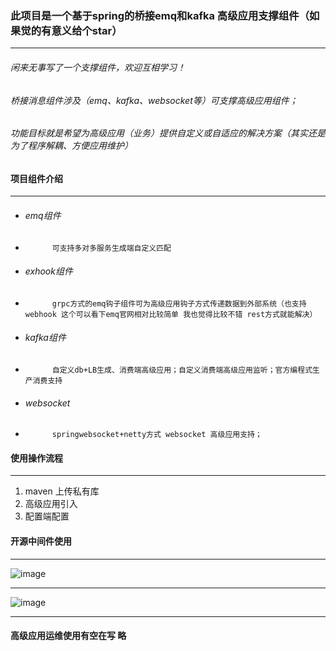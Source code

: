 ### 此项目是一个基于spring的桥接emq和kafka 高级应用支撑组件（如果觉的有意义给个star）
---
###### 闲来无事写了一个支撑组件，欢迎互相学习！
###### 桥接消息组件涉及（emq、kafka、websocket等）可支撑高级应用组件；
###### 功能目标就是希望为高级应用（业务）提供自定义或自适应的解决方案（其实还是为了程序解耦、方便应用维护）  
 

#### 项目组件介绍
 

---

-    ###### emq组件 
-           可支持多对多服务生成端自定义匹配
-    ###### exhook组件 
-           grpc方式的emq钩子组件可为高级应用钩子方式传递数据到外部系统（也支持webhook 这个可以看下emq官网相对比较简单 我也觉得比较不错 rest方式就能解决）
-    ###### kafka组件
-           自定义db+LB生成、消费端高级应用；自定义消费端高级应用监听；官方编程式生产消费支持
-    ###### websocket  
-           springwebsocket+netty方式 websocket 高级应用支持；  

#### 使用操作流程

---
 
 
1. maven 上传私有库 
1. 高级应用引入 
1. 配置端配置 

#### 开源中间件使用 
---
![image](https://github.com/user-attachments/assets/dd5331c3-e232-4a5d-8fc3-d0e7d2e91652)

---

![image](https://github.com/user-attachments/assets/eff6beec-5ae7-4917-9c75-9a62631d23f3)

---
 
#### 高级应用运维使用有空在写 略
